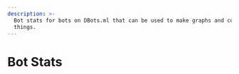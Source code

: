 ```yaml
---
description: >-
  Bot stats for bots on DBots.ml that can be used to make graphs and cool
  things.
---
```


# Bot Stats

